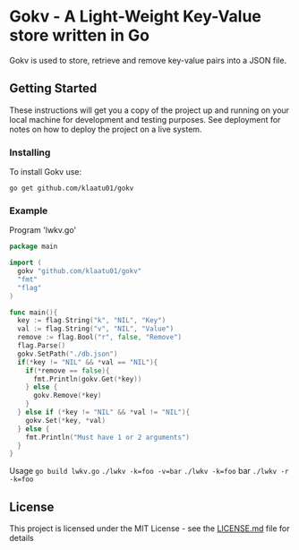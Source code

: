 # Gokv - A Light-Weight Key-Value store written in Go

Gokv is used to store, retrieve and remove key-value pairs into a JSON file.

## Getting Started

These instructions will get you a copy of the project up and running on your local machine for development and testing purposes. See deployment for notes on how to deploy the project on a live system.

### Installing

To install Gokv use:

```
go get github.com/klaatu01/gokv
```

### Example
Program 'lwkv.go'

```Go
package main

import (
  gokv "github.com/klaatu01/gokv"
  "fmt"
  "flag"
)

func main(){
  key := flag.String("k", "NIL", "Key")
  val := flag.String("v", "NIL", "Value")
  remove := flag.Bool("r", false, "Remove")
  flag.Parse()
  gokv.SetPath("./db.json")
  if(*key != "NIL" && *val == "NIL"){
    if(*remove == false){
      fmt.Println(gokv.Get(*key))
    } else {
      gokv.Remove(*key)
    }
  } else if (*key != "NIL" && *val != "NIL"){
    gokv.Set(*key, *val)
  } else {
    fmt.Println("Must have 1 or 2 arguments")
  }
}
```
Usage
`go build lwkv.go`
`./lwkv -k=foo -v=bar`
`./lwkv -k=foo`
bar
`./lwkv -r -k=foo`


## License

This project is licensed under the MIT License - see the [LICENSE.md](LICENSE.md) file for details
